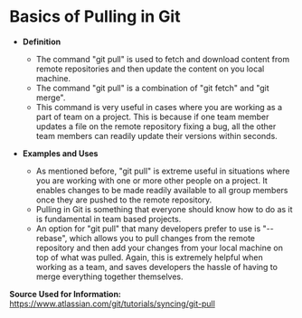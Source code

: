 # Basics of Pulling in Git

* **Definition**

    * The command "git pull" is used to fetch and download content from remote repositories and then update the content on you local machine.
    * The command "git pull" is a combination of "git fetch" and "git merge".
    * This command is very useful in cases where you are working as a part of team on a project. This is because if one team member updates a file on the remote repository fixing a bug, all the other team members can readily update their versions within seconds.
    
* **Examples and Uses**

    * As mentioned before, "git pull" is extreme useful in situations where you are working with one or more other people on a project. It enables changes to be made readily available to all group members once they are pushed to the remote repository.
    * Pulling in Git is something that everyone should know how to do as it is fundamental in team based projects.
    * An option for "git pull" that many developers prefer to use is "--rebase", which allows you to pull changes from the remote repository and then add your changes from your local machine on top of what was pulled. Again, this is extremely helpful when working as a team, and saves developers the hassle of having to merge everything together themselves.
    
**Source Used for Information:** https://www.atlassian.com/git/tutorials/syncing/git-pull